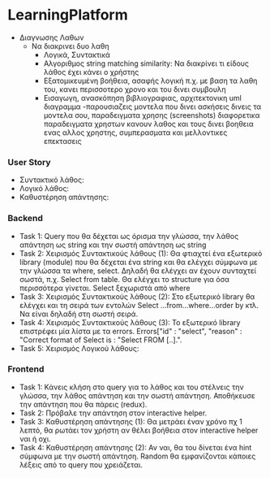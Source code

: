 # LearningPlatform


* Διαγνωσης Λαθων
	* Να διακρινει δυο λαθη
		* Λογικά, Συντακτικά 
		* Αλγοριθμος string matching similarity: Να διακρίνει τι είδους λάθος έχει κάνει ο χρήστης
		* Εξατομικευμένη βοήθεια, ασαφής λογική π.χ. με βαση τα λαθη του, κανει περισσοτερο χρονο και του δινει συμβουλη
		* Εισαγωγη, ανασκόπηση βιβλιογραφιας, αρχιτεκτονικη uml διαγραμμα  -παρουσιαζεις μοντελα που δινει ασκήσεις δινεις  τα μοντελα σου,  παραδειγματα χρησης  (screenshots) διαφορετικα παραδειγματα χρηστων κανουν λαθος και τους δινει βοηθεια ενας αλλος χρηστης, συμπερασματα και μελλοντικες επεκτασεις
		

### User Story
* Συντακτικό λάθος:
* Λογικό λάθος:
* Καθυστέρηση απάντησης:

### Backend
* Task 1: Query που θα δέχεται ως όρισμα την γλώσσα, την λάθος απάντηση ως string και την σωστή απάντηση ως string
* Task 2: Χειρισμός Συντακτικούς λάθους (1): Θα φτιαχτεί ένα εξωτερικό library (module) που θα δέχεται ένα string και θα ελέγχει σύμφωνα με την γλώσσα τα where, select. Δηλαδή θα ελέγχει αν έχουν συνταχτεί σωστά, π.χ. Select from table. Θα ελέγχει το structure για όσα περισσότερα γίνεται. Select ξεχωριστά από where
* Task 3: Χειρισμός Συντακτικούς λάθους (2): Στο εξωτερικό library θα ελέγχει και τη σειρά των εντολών Select ...from...where...order by κτλ. Να είναι δηλαδή στη σωστή σειρά.
* Task 4: Χειρισμός Συντακτικούς λάθους (3): Το εξωτερικό library επιστρέφει μία λίστα με τα errors. Errors["id" : "select", "reason" : "Correct format of Select is : "Select FROM [..].".
* Task 5: Χειρισμός Λογικού λάθους:

### Frontend
* Task 1: Κάνεις κλήση στο query για το λάθος και του στέλνεις την γλώσσα, την λάθος απάντηση και την σωστή απάντηση. Αποθήκευσε την απάντηση που θα πάρεις (redux).
* Task 2: Πρόβαλε την απάντηση στον interactive helper.
* Task 3: Καθυστέρηση απάντησης (1): Θα μετράει έναν χρόνο πχ 1 λεπτό, θα ρωτάει τον χρήστη αν θέλει βοήθεια στον interactive helper ναι ή οχι. 
* Task 4: Καθυστέρηση απάντησης (2): Αν ναι, θα του δίνεται ένα hint σύμφωνα με την σωστή απάντηση. Random θα εμφανίζονται κάποιες λέξεις από το query που χρειάζεται. 
